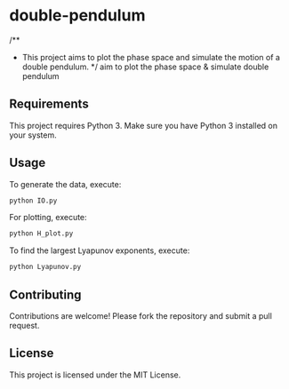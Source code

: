 # double-pendulum
/**
 * This project aims to plot the phase space and simulate the motion of a double pendulum.
 */
aim to plot the phase space &amp; simulate double pendulum 

## Requirements

This project requires Python 3. Make sure you have Python 3 installed on your system.


## Usage

To generate the data, execute:

```bash
python IO.py
```

For plotting, execute:

```bash
python H_plot.py
```

To find the largest Lyapunov exponents, execute:

```bash
python Lyapunov.py
```
## Contributing

Contributions are welcome! Please fork the repository and submit a pull request.

## License

This project is licensed under the MIT License.